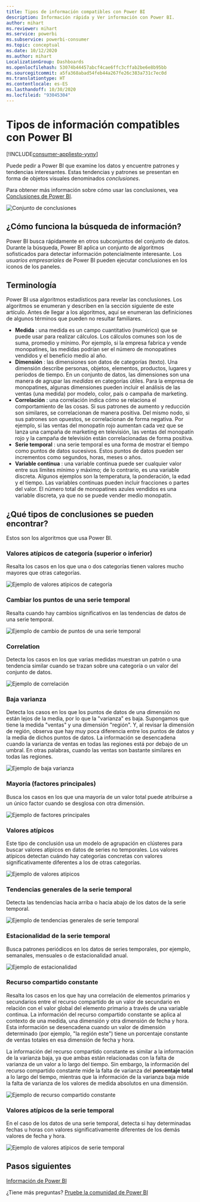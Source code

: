 ```yaml
---
title: Tipos de información compatibles con Power BI
description: Información rápida y Ver información con Power BI.
author: mihart
ms.reviewer: mihart
ms.service: powerbi
ms.subservice: powerbi-consumer
ms.topic: conceptual
ms.date: 10/12/2020
ms.author: mihart
LocalizationGroup: Dashboards
ms.openlocfilehash: 53074b44457abcf4cae6ffc3cffab2be6e8b95bb
ms.sourcegitcommit: a5fa368abad54feb44a267fe26c383a731c7ec0d
ms.translationtype: HT
ms.contentlocale: es-ES
ms.lasthandoff: 10/30/2020
ms.locfileid: "93045304"
---
```

# <a name="types-of-insights-supported-by-power-bi"></a>Tipos de información compatibles con Power BI

[!INCLUDE[consumer-appliesto-yyny](../includes/consumer-appliesto-yyny.md)]

Puede pedir a Power BI que examine los datos y encuentre patrones y tendencias interesantes. Estas tendencias y patrones se presentan en forma de objetos visuales denominados *conclusiones*. 

Para obtener más información sobre cómo usar las conclusiones, vea [Conclusiones de Power BI](end-user-insights.md).

![Conjunto de conclusiones](media/end-user-insight-types/power-bi-insight.png)

## <a name="how-does-insights-work"></a>¿Cómo funciona la búsqueda de información?
Power BI busca rápidamente en otros subconjuntos del conjunto de datos. Durante la búsqueda, Power BI aplica un conjunto de algoritmos sofisticados para detectar información potencialmente interesante. Los *usuarios empresariales* de Power BI pueden ejecutar conclusiones en los iconos de los paneles.

## <a name="some-terminology"></a>Terminología
Power BI usa algoritmos estadísticos para revelar las conclusiones. Los algoritmos se enumeran y describen en la sección siguiente de este artículo. Antes de llegar a los algoritmos, aquí se enumeran las definiciones de algunos términos que pueden no resultar familiares. 

* **Medida** : una medida es un campo cuantitativo (numérico) que se puede usar para realizar cálculos. Los cálculos comunes son los de suma, promedio y mínimo. Por ejemplo, si la empresa fabrica y vende monopatines, las medidas podrían ser el número de monopatines vendidos y el beneficio medio al año.  
* **Dimensión** : las dimensiones son datos de categorías (texto). Una dimensión describe personas, objetos, elementos, productos, lugares y períodos de tiempo. En un conjunto de datos, las dimensiones son una manera de agrupar las *medidas* en categorías útiles. Para la empresa de monopatines, algunas dimensiones pueden incluir el análisis de las ventas (una medida) por modelo, color, país o campaña de marketing.   
* **Correlación** : una correlación indica cómo se relaciona el comportamiento de las cosas.  Si sus patrones de aumento y reducción son similares, se correlacionan de manera positiva. Del mismo nodo, si sus patrones son opuestos, se correlacionan de forma negativa. Por ejemplo, si las ventas del monopatín rojo aumentan cada vez que se lanza una campaña de marketing en televisión, las ventas del monopatín rojo y la campaña de televisión están correlacionadas de forma positiva.
* **Serie temporal** : una serie temporal es una forma de mostrar el tiempo como puntos de datos sucesivos. Estos puntos de datos pueden ser incrementos como segundos, horas, meses o años.  
* **Variable continua** : una variable continua puede ser cualquier valor entre sus límites mínimo y máximo; de lo contrario, es una variable discreta. Algunos ejemplos son la temperatura, la ponderación, la edad y el tiempo. Las variables continuas pueden incluir fracciones o partes del valor. El número total de monopatines azules vendidos es una variable discreta, ya que no se puede vender medio monopatín.  

## <a name="what-types-of-insights-can-you-find"></a>¿Qué tipos de conclusiones se pueden encontrar?
Estos son los algoritmos que usa Power BI. 

### <a name="category-outliers-topbottom"></a>Valores atípicos de categoría (superior o inferior)
Resalta los casos en los que una o dos categorías tienen valores mucho mayores que otras categorías.  

![Ejemplo de valores atípicos de categoría](./media/end-user-insight-types/pbi-auto-insight-type-category-outliers.png)

### <a name="change-points-in-a-time-series"></a>Cambiar los puntos de una serie temporal
Resalta cuando hay cambios significativos en las tendencias de datos de una serie temporal.

![Ejemplo de cambio de puntos de una serie temporal](./media/end-user-insight-types/pbi-auto-insight-type-changepoint.png)

### <a name="correlation"></a>Correlation
Detecta los casos en los que varias medidas muestran un patrón o una tendencia similar cuando se trazan sobre una categoría o un valor del conjunto de datos.

![Ejemplo de correlación](./media/end-user-insight-types/pbi-auto-insight-type-correlation.png)

### <a name="low-variance"></a>Baja varianza
Detecta los casos en los que los puntos de datos de una dimensión no están lejos de la media, por lo que la "varianza" es baja. Supongamos que tiene la medida "ventas" y una dimensión "región". Y, al revisar la dimensión de región, observa que hay muy poca diferencia entre los puntos de datos y la media de dichos puntos de datos. La información se desencadena cuando la varianza de ventas en todas las regiones está por debajo de un umbral. En otras palabras, cuando las ventas son bastante similares en todas las regiones.

![Ejemplo de baja varianza](./media/end-user-insight-types/power-bi-insights-low-variance.png)

### <a name="majority-major-factors"></a>Mayoría (factores principales)
Busca los casos en los que una mayoría de un valor total puede atribuirse a un único factor cuando se desglosa con otra dimensión.  

![Ejemplo de factores principales](./media/end-user-insight-types/pbi-auto-insight-type-majority.png)

### <a name="outliers"></a>Valores atípicos
Este tipo de conclusión usa un modelo de agrupación en clústeres para buscar valores atípicos en datos de series no temporales. Los valores atípicos detectan cuándo hay categorías concretas con valores significativamente diferentes a los de otras categorías.

![Ejemplo de valores atípicos](./media/end-user-insight-types/power-bi-outliers.png)

### <a name="overall-trends-in-time-series"></a>Tendencias generales de la serie temporal
Detecta las tendencias hacia arriba o hacia abajo de los datos de la serie temporal.

![Ejemplo de tendencias generales de serie temporal](./media/end-user-insight-types/pbi-auto-insight-type-trend.png)

### <a name="seasonality-in-time-series"></a>Estacionalidad de la serie temporal
Busca patrones periódicos en los datos de series temporales, por ejemplo, semanales, mensuales o de estacionalidad anual.

![Ejemplo de estacionalidad](./media/end-user-insight-types/pbi-auto-insight-type-seasonality-new.png)

### <a name="steady-share"></a>Recurso compartido constante
Resalta los casos en los que hay una correlación de elementos primarios y secundarios entre el recurso compartido de un valor de secundario en relación con el valor global del elemento primario a través de una variable continua. La información del recurso compartido constante se aplica al contexto de una medida, una dimensión y otra dimensión de fecha y hora. Esta información se desencadena cuando un valor de dimensión determinado (por ejemplo, "la región este") tiene un porcentaje constante de ventas totales en esa dimensión de fecha y hora.

La información del recurso compartido constante es similar a la información de la varianza baja, ya que ambas están relacionadas con la falta de varianza de un valor a lo largo del tiempo. Sin embargo, la información del recurso compartido constante mide la falta de varianza del **porcentaje total** a lo largo del tiempo, mientras que la información de la varianza baja mide la falta de varianza de los valores de medida absolutos en una dimensión.

![Ejemplo de recurso compartido constante](./media/end-user-insight-types/pbi-auto-insight-type-steadyshare.png)

### <a name="time-series-outliers"></a>Valores atípicos de la serie temporal
En el caso de los datos de una serie temporal, detecta si hay determinadas fechas u horas con valores significativamente diferentes de los demás valores de fecha y hora.

![Ejemplo de valores atípicos de serie temporal](./media/end-user-insight-types/pbi-auto-insight-type-time-series-outliers-purple.png)


## <a name="next-steps"></a>Pasos siguientes
[Información de Power BI](end-user-insights.md)

¿Tiene más preguntas? [Pruebe la comunidad de Power BI](https://community.powerbi.com/)

